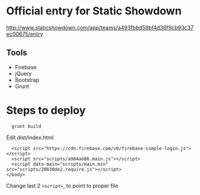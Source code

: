 # Official entry for Static Showdown

http://www.staticshowdown.com/app/teams/a493fbbd59bf4d36f9cb93c37ec00675/entry

## Tools
* Firebase
* jQuery
* Bootstrap
* Grunt

# Steps to deploy
```
  grunt build
```

Edit dist/index.html

```
  <script src="https://cdn.firebase.com/v0/firebase-simple-login.js"></script>
  <script src="scripts/a984ab86.main.js"></script>
  <script data-main="scripts/main.min" src="scripts/20b30de2.require.js"></script>
</body>

```

Change last 2 `<script>`, to point to proper file
